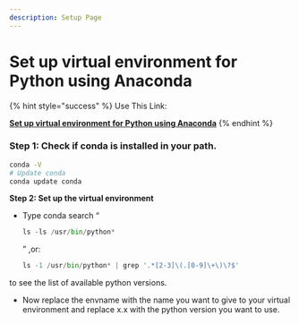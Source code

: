 ```yaml
---
description: Setup Page
---
```


# Set up virtual environment for Python using Anaconda

{% hint style="success" %}
Use This Link:

[**Set up virtual environment for Python using Anaconda**](https://www.geeksforgeeks.org/set-up-virtual-environment-for-python-using-anaconda/)
{% endhint %}

### **Step 1: Check if conda is installed in your path.**

```bash
conda -V
# Update conda
conda update conda
```

**Step 2: Set up the virtual environment**

*   Type conda search “

    ```python
    ls -ls /usr/bin/python*
    ```

    ” ,or:&#x20;

    ```python
    ls -1 /usr/bin/python* | grep '.*[2-3]\(.[0-9]\+\)\?$'
    ```

&#x20;to see the list of available python versions.

* Now replace the envname with the name you want to give to your virtual environment and replace x.x with the python version you want to use.
